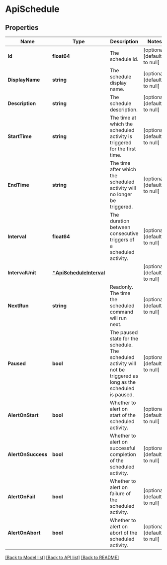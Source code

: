 # ApiSchedule

## Properties
Name | Type | Description | Notes
------------ | ------------- | ------------- | -------------
**Id** | **float64** | The schedule id. | [optional] [default to null]
**DisplayName** | **string** | The schedule display name. | [optional] [default to null]
**Description** | **string** | The schedule description. | [optional] [default to null]
**StartTime** | **string** | The time at which the scheduled activity is triggered for the first time. | [optional] [default to null]
**EndTime** | **string** | The time after which the scheduled activity will no longer be triggered. | [optional] [default to null]
**Interval** | **float64** | The duration between consecutive triggers of a scheduled activity. | [optional] [default to null]
**IntervalUnit** | [***ApiScheduleInterval**](ApiScheduleInterval.md) |  | [optional] [default to null]
**NextRun** | **string** | Readonly. The time the scheduled command will run next. | [optional] [default to null]
**Paused** | **bool** | The paused state for the schedule. The scheduled activity will not be triggered as long as the scheduled is paused. | [optional] [default to null]
**AlertOnStart** | **bool** | Whether to alert on start of the scheduled activity. | [optional] [default to null]
**AlertOnSuccess** | **bool** | Whether to alert on successful completion of the scheduled activity. | [optional] [default to null]
**AlertOnFail** | **bool** | Whether to alert on failure of the scheduled activity. | [optional] [default to null]
**AlertOnAbort** | **bool** | Whether to alert on abort of the scheduled activity. | [optional] [default to null]

[[Back to Model list]](../README.md#documentation-for-models) [[Back to API list]](../README.md#documentation-for-api-endpoints) [[Back to README]](../README.md)

